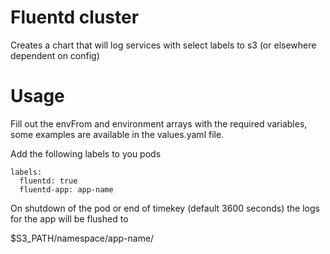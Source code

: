 # Fluentd cluster

Creates a chart that will log services with select labels to s3 (or elsewhere dependent on config)

# Usage

Fill out the envFrom and environment arrays with the required variables, some examples are available in the values.yaml file.

Add the following labels to you pods

```
labels:
  fluentd: true
  fluentd-app: app-name
```

On shutdown of the pod or end of timekey (default 3600 seconds) the logs for the app will be flushed to

$S3_PATH/namespace/app-name/
